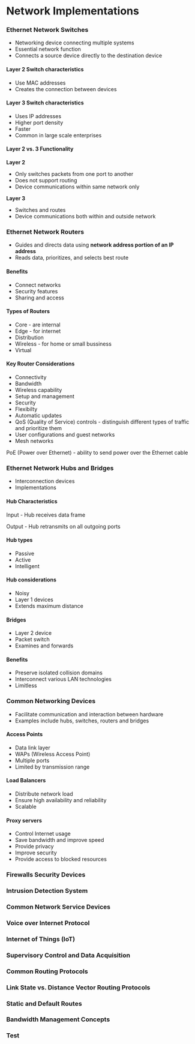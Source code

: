 # Network Implementations

### Ethernet Network Switches

* Networking device connecting multiple systems
* Essential network function
* Connects a source device directly to the destination device

#### Layer 2 Switch characteristics

* Use MAC addresses
* Creates the connection between devices

#### Layer 3 Switch characteristics

* Uses IP addresses
* Higher port density
* Faster
* Common in large scale enterprises

#### Layer 2 vs. 3 Functionality

**Layer 2**

* Only switches packets from one port to another
* Does not support routing
* Device communications within same network only

**Layer 3**

* Switches and routes
* Device communications both within and outside network

### Ethernet Network Routers

* Guides and directs data using **network address portion of an IP address**
* Reads data, prioritizes, and selects best route

#### Benefits

* Connect networks
* Security features
* Sharing and access

#### Types of Routers

* Core - are internal
* Edge - for internet
* Distribution
* Wireless - for home or small bussiness
* Virtual

#### Key Router Considerations

* Connectivity
* Bandwidth
* Wireless capability
* Setup and management
* Security
* Flexibilty
* Automatic updates
* QoS (Quality of Service) controls - distinguish different types of traffic and prioritize them
* User configurations and guest networks
* Mesh networks

PoE (Power over Ethernet) - ability to send power over the Ethernet cable

### Ethernet Network Hubs and Bridges

* Interconnection devices
* Implementations

#### Hub Characteristics

Input - Hub receives data frame

Output - Hub retransmits on all outgoing ports

#### Hub types

* Passive
* Active
* Intelligent

#### Hub considerations

* Noisy
* Layer 1 devices
* Extends maximum distance

#### Bridges

* Layer 2 device
* Packet switch
* Examines and forwards

#### Benefits

* Preserve isolated collision domains
* Interconnect various LAN technologies
* Limitless

### Common Networking Devices

* Facilitate communication and interaction between hardware
* Examples include hubs, switches, routers and bridges

#### Access Points

* Data link layer
* WAPs (Wireless Access Point)
* Multiple ports
* Limited by transmission range

#### Load Balancers

* Distribute network load
* Ensure high availability and reliability
* Scalable

#### Proxy servers

* Control Internet usage
* Save bandwidth and improve speed
* Provide privacy
* Improve security
* Provide access to blocked resources

































### Firewalls Security Devices







### Intrusion Detection System





### Common Network Service Devices





### Voice over Internet Protocol





### Internet of Things (IoT)





### Supervisory Control and Data Acquisition





### Common Routing Protocols





### Link State vs. Distance Vector Routing Protocols





### Static and Default Routes





### Bandwidth Management Concepts



### Test





